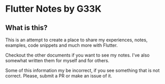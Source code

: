 # Flutter Notes by G33K

## What is this?
This is an attempt to create a place to share my experiences, notes, examples, code snippets and much more with Flutter.

Checkout the other documents if you want to see my notes. I've also somewhat written them for myself and for others.

Some of this information my be incorrect, if you see something that is not correct. Please, submit a PR or make an issue of it.